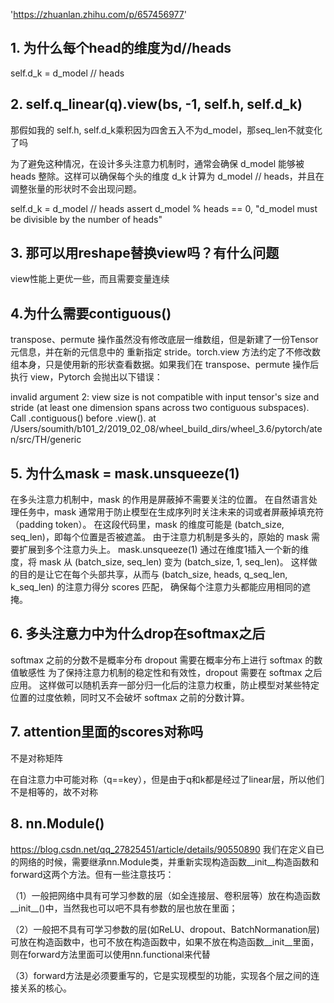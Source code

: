 'https://zhuanlan.zhihu.com/p/657456977'

## 1. 为什么每个head的维度为d//heads
self.d_k = d_model // heads

## 2. self.q_linear(q).view(bs, -1, self.h, self.d_k)
那假如我的 self.h, self.d_k乘积因为四舍五入不为d_model，那seq_len不就变化了吗

为了避免这种情况，在设计多头注意力机制时，通常会确保 d_model 能够被 heads 整除。这样可以确保每个头的维度 d_k 计算为 d_model // heads，并且在调整张量的形状时不会出现问题。

self.d_k = d_model // heads
assert d_model % heads == 0, "d_model must be divisible by the number of heads"

## 3. 那可以用reshape替换view吗？有什么问题
view性能上更优一些，而且需要变量连续

## 4.为什么需要contiguous()
transpose、permute 操作虽然没有修改底层一维数组，但是新建了一份Tensor元信息，并在新的元信息中的 重新指定 stride。torch.view 方法约定了不修改数组本身，只是使用新的形状查看数据。如果我们在 transpose、permute 操作后执行 view，Pytorch 会抛出以下错误：

invalid argument 2: view size is not compatible with input tensor's size and stride (at least one dimension 
spans across two contiguous subspaces). Call .contiguous() before .view(). 
at /Users/soumith/b101_2/2019_02_08/wheel_build_dirs/wheel_3.6/pytorch/aten/src/TH/generic

## 5. 为什么mask = mask.unsqueeze(1)
在多头注意力机制中，mask 的作用是屏蔽掉不需要关注的位置。
在自然语言处理任务中，mask 通常用于防止模型在生成序列时关注未来的词或者屏蔽掉填充符（padding token）。
在这段代码里，mask 的维度可能是 (batch_size, seq_len)，即每个位置是否被遮盖。
由于注意力机制是多头的，原始的 mask 需要扩展到多个注意力头上。
mask.unsqueeze(1) 通过在维度1插入一个新的维度，将 mask 从 (batch_size, seq_len) 变为 (batch_size, 1, seq_len)。
这样做的目的是让它在每个头部共享，从而与 (batch_size, heads, q_seq_len, k_seq_len) 的注意力得分 scores 匹配，
确保每个注意力头都能应用相同的遮掩。

## 6. 多头注意力中为什么drop在softmax之后
softmax 之前的分数不是概率分布
dropout 需要在概率分布上进行
softmax 的数值敏感性
为了保持注意力机制的稳定性和有效性，dropout 需要在 softmax 之后应用。
这样做可以随机丢弃一部分归一化后的注意力权重，防止模型对某些特定位置的过度依赖，同时又不会破坏 softmax 之前的分数计算。

## 7. attention里面的scores对称吗
不是对称矩阵

在自注意力中可能对称（q==key），但是由于q和k都是经过了linear层，所以他们不是相等的，故不对称

## 8. nn.Module()
https://blog.csdn.net/qq_27825451/article/details/90550890
我们在定义自已的网络的时候，需要继承nn.Module类，并重新实现构造函数__init__构造函数和forward这两个方法。但有一些注意技巧：

（1）一般把网络中具有可学习参数的层（如全连接层、卷积层等）放在构造函数__init__()中，当然我也可以吧不具有参数的层也放在里面；

（2）一般把不具有可学习参数的层(如ReLU、dropout、BatchNormanation层)可放在构造函数中，也可不放在构造函数中，如果不放在构造函数__init__里面，则在forward方法里面可以使用nn.functional来代替
    
（3）forward方法是必须要重写的，它是实现模型的功能，实现各个层之间的连接关系的核心。
